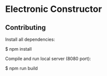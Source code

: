 # Electronic Constructor

## Contributing

Install all dependencies:

  $ npm install

Compile and run local server (8080 port):

  $ npm run build
